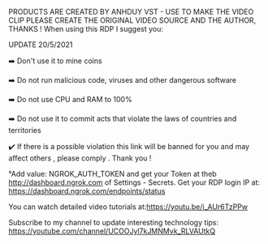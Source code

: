 PRODUCTS ARE CREATED BY ANHDUY VST - USE TO MAKE THE VIDEO CLIP PLEASE CREATE THE ORIGINAL VIDEO SOURCE AND THE AUTHOR, THANKS ! When using this RDP I suggest you:

UPDATE 20/5/2021

➡️ Don't use it to mine coins

➡️ Do not run malicious code, viruses and other dangerous software

➡️ Do not use CPU and RAM to 100%

➡️ Do not use it to commit acts that
violate the laws of countries and territories

✔️ If there is a possible violation this link will be banned for you and may affect others , please comply . Thank you !

°Add value: NGROK_AUTH_TOKEN and get your Token at theb http://dashboard.ngrok.com of Settings - Secrets. 
Get your RDP login IP at: https://dashboard.ngrok.com/endpoints/status

You can watch detailed video tutorials at:https://youtu.be/j_AUr6TzPPw

Subscribe to my channel to update interesting technology tips: https://youtube.com/channel/UCOOJyl7kJMNMvk_RLVAUtkQ
